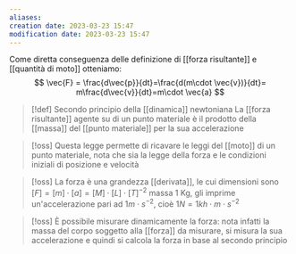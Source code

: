 ```yaml
---
aliases: 
creation date: 2023-03-23 15:47
modification date: 2023-03-23 15:47
---
```


Come diretta conseguenza delle definizione di [[forza risultante]] e [[quantità di moto]] otteniamo:
$$
\vec{F} = \frac{d\vec{p}}{dt}=\frac{d(m\cdot \vec{v})}{dt}= m\frac{d\vec{v}}{dt}=m\cdot \vec{a}   
$$
>[!def] Secondo principio della [[dinamica]] newtoniana
>La [[forza risultante]] agente su di un punto materiale è il prodotto della [[massa]] del [[punto materiale]] per la sua accelerazione

>[!oss]
>Questa legge permette di ricavare le leggi del [[moto]] di un punto materiale, nota che sia la legge della forza e le condizioni iniziali di posizione e velocità

>[!oss]
>La forza è una grandezza [[derivata]], le cui dimensioni sono $[F] = [m]\cdot[a] = [M]\cdot[L]\cdot[T]^{-2}$ massa 1 Kg, gli imprime un'accelerazione pari ad $1 m \cdot s^{-2}$, cioè $1 N = 1kh \cdot m \cdot s^{-2}$

>[!oss]
>È possibile misurare dinamicamente la forza: nota infatti la massa del corpo soggetto alla [[forza]] da misurare, si misura la sua accelerazione e quindi si calcola la forza in base al secondo principio

